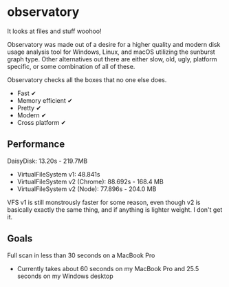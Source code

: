# observatory

It looks at files and stuff woohoo!

Observatory was made out of a desire for a higher quality and modern disk usage
analysis tool for Windows, Linux, and macOS utilizing the sunburst graph type.
Other alternatives out there are either slow, old, ugly, platform specific, or
some combination of all of these.

Observatory checks all the boxes that no one else does.

- Fast ✔
- Memory efficient ✔
- Pretty ✔
- Modern ✔
- Cross platform ✔

## Performance
DaisyDisk: 13.20s - 219.7MB

- VirtualFileSystem v1: 48.841s
- VirtualFileSystem v2 (Chrome): 88.692s - 168.4 MB
- VirtualFileSystem v2 (Node): 77.896s - 204.0 MB

VFS v1 is still monstrously faster for some reason, even though v2 is basically
exactly the same thing, and if anything is lighter weight. I don't get it.

## Goals
Full scan in less than 30 seconds on a MacBook Pro
- Currently takes about 60 seconds on my MacBook Pro and 25.5 seconds on my Windows desktop
